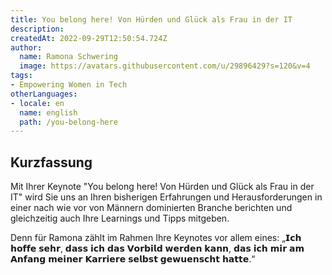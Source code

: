 ```yaml
---
title: You belong here! Von Hürden und Glück als Frau in der IT
description:
createdAt: 2022-09-29T12:50:54.724Z
author:
  name: Ramona Schwering
  image: https://avatars.githubusercontent.com/u/29896429?s=120&v=4
tags:
- Empowering Women in Tech
otherLanguages:
- locale: en
  name: english
  path: /you-belong-here
---
```


## Kurzfassung

Mit Ihrer Keynote "You belong here! Von Hürden und Glück als Frau in der IT" wird Sie uns an Ihren bisherigen Erfahrungen und Herausforderungen in einer nach wie vor von Männern dominierten Branche berichten und gleichzeitig auch Ihre Learnings und Tipps mitgeben.

Denn für Ramona zählt im Rahmen Ihre Keynotes vor allem eines: „𝗜𝗰𝗵 𝗵𝗼𝗳𝗳𝗲 𝘀𝗲𝗵𝗿, 𝗱𝗮𝘀𝘀 𝗶𝗰𝗵 𝗱𝗮𝘀 𝗩𝗼𝗿𝗯𝗶𝗹𝗱 𝘄𝗲𝗿𝗱𝗲𝗻 𝗸𝗮𝗻𝗻, 𝗱𝗮𝘀 𝗶𝗰𝗵 𝗺𝗶𝗿 𝗮𝗺 𝗔𝗻𝗳𝗮𝗻𝗴 𝗺𝗲𝗶𝗻𝗲𝗿 𝗞𝗮𝗿𝗿𝗶𝗲𝗿𝗲 𝘀𝗲𝗹𝗯𝘀𝘁 𝗴𝗲𝘄𝘂𝗲𝗻𝘀𝗰𝗵𝘁 𝗵𝗮𝘁𝘁𝗲.“

